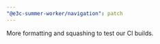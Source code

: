 ```yaml
---
"@e3c-summer-worker/navigation": patch
---
```


More formatting and squashing to test our CI builds.

